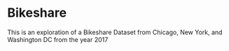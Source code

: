 # Bikeshare
This is an exploration of a Bikeshare Dataset from Chicago, New York, and Washington DC from the year 2017

